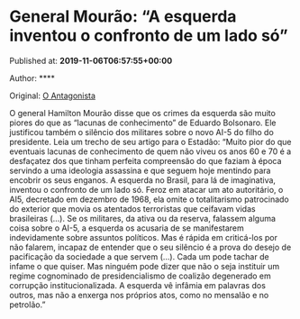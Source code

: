 
# General Mourão: “A esquerda inventou o confronto de um lado só”

Published at: **2019-11-06T06:57:55+00:00**

Author: ****

Original: [O Antagonista](https://www.oantagonista.com/brasil/general-mourao-a-esquerda-inventou-o-confronto-de-um-lado-so/)

O general Hamilton Mourão disse que os crimes da esquerda são muito piores do que as “lacunas de conhecimento” de Eduardo Bolsonaro.
Ele justificou também o silêncio dos militares sobre o novo AI-5 do filho do presidente.
Leia um trecho de seu artigo para o Estadão:
“Muito pior do que eventuais lacunas de conhecimento de quem não viveu os anos 60 e 70 é a desfaçatez dos que tinham perfeita compreensão do que faziam à época servindo a uma ideologia assassina e que seguem hoje mentindo para encobrir os seus enganos.
A esquerda no Brasil, para lá de imaginativa, inventou o confronto de um lado só.
Feroz em atacar um ato autoritário, o AI5, decretado em dezembro de 1968, ela omite o totalitarismo patrocinado do exterior que movia os atentados terroristas que ceifavam vidas brasileiras (…).
Se os militares, da ativa ou da reserva, falassem alguma coisa sobre o AI-5, a esquerda os acusaria de se manifestarem indevidamente sobre assuntos políticos. Mas é rápida em criticá-los por não falarem, incapaz de entender que o seu silêncio é a prova do desejo de pacificação da sociedade a que servem (…).
Cada um pode tachar de infame o que quiser. Mas ninguém pode dizer que não o seja instituir um regime cognominado de presidencialismo de coalizão degenerado em corrupção institucionalizada. A esquerda vê infâmia em palavras dos outros, mas não a enxerga nos próprios atos, como no mensalão e no petrolão.”
